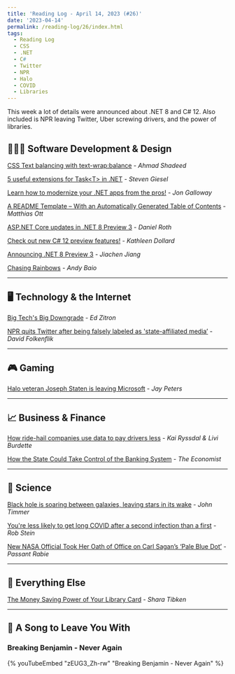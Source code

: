```yaml
---
title: 'Reading Log - April 14, 2023 (#26)'
date: '2023-04-14'
permalink: /reading-log/26/index.html
tags:
  - Reading Log
  - CSS
  - .NET
  - C#
  - Twitter
  - NPR
  - Halo
  - COVID
  - Libraries
---
```


This week a lot of details were announced about .NET 8 and C# 12. Also included is NPR leaving Twitter, Uber screwing drivers, and the power of libraries.
<!-- excerpt -->

## 👨🏼‍💻 Software Development & Design

[CSS Text balancing with text-wrap:balance](https://ishadeed.com/article/css-text-wrap-balance/) - *Ahmad Shadeed*

[5 useful extensions for Task\<T\> in .NET](https://steven-giesel.com/blogPost/d38e70b4-6f36-41ff-8011-b0b0d1f54f6e) - *Steven Giesel*

[Learn how to modernize your .NET apps from the pros!](https://devblogs.microsoft.com/dotnet/learn-how-to-modernize-your-dotnet-apps/) - *Jon Galloway*

[A README Template – With an Automatically Generated Table of Contents](https://matthiasott.com/notes/a-readme-template-with-an-automatically-generated-table-of-contents) - *Matthias Ott*

[ASP.NET Core updates in .NET 8 Preview 3](https://devblogs.microsoft.com/dotnet/asp-net-core-updates-in-dotnet-8-preview-3/) - *Daniel Roth*

[Check out new C# 12 preview features!](https://devblogs.microsoft.com/dotnet/check-out-csharp-12-preview/) - *Kathleen Dollard*

[Announcing .NET 8 Preview 3](https://devblogs.microsoft.com/dotnet/announcing-dotnet-8-preview-3/) - *Jiachen Jiang*

[Chasing Rainbows](https://www.theverge.com/23650428/colorblindness-design-ui-accessibility-wordle) - *Andy Baio*

---

## 🖥 Technology & the Internet

[Big Tech's Big Downgrade](https://www.businessinsider.com/tech-companies-ruining-apps-websites-internet-worse-google-facebook-amazon-2023-3) - *Ed Zitron*

[NPR quits Twitter after being falsely labeled as 'state-affiliated media’](https://www.npr.org/2023/04/12/1169269161/npr-leaves-twitter-government-funded-media-label) - *David Folkenflik*

---

## 🎮 Gaming

[Halo veteran Joseph Staten is leaving Microsoft](https://www.theverge.com/2023/4/7/23674958/joe-staten-halo-infinite-destiny-microsoft-bungie) - *Jay Peters*

---

## 📈 Business & Finance

[How ride-hail companies use data to pay drivers less](https://www.marketplace.org/2023/04/10/how-ride-hail-companies-use-data-to-pay-drivers-less/) - *Kai Ryssdal & Livi Burdette*

[How the State Could Take Control of the Banking System](https://www.economist.com/finance-and-economics/2023/04/12/how-the-state-could-take-control-of-the-banking-system) - *The Economist*

---

## 🔬 Science

[Black hole is soaring between galaxies, leaving stars in its wake](https://arstechnica.com/science/2023/04/black-hole-is-soaring-between-galaxies-leaving-stars-in-its-wake/) - *John Timmer*

[You're less likely to get long COVID after a second infection than a first](https://www.npr.org/sections/health-shots/2023/04/14/1169216517/youre-less-likely-to-get-long-covid-after-a-second-infection-than-a-first) - *Rob Stein*

[New NASA Official Took Her Oath of Office on Carl Sagan’s ‘Pale Blue Dot’](https://gizmodo.com/nasa-goddard-makenzie-lystrup-sagan-pale-blue-dot-1850320312) - *Passant Rabie*

---

## 🎒 Everything Else

[The Money Saving Power of Your Library Card](https://www.wsj.com/articles/the-money-saving-power-of-your-library-card-8f490455) - *Shara Tibken*

---

## 🎵 A Song to Leave You With

<h3 class="music">Breaking Benjamin - Never Again</h3>

{% youTubeEmbed "zEUG3_Zh-rw" "Breaking Benjamin - Never Again" %}